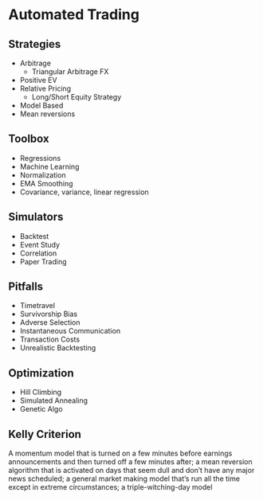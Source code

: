 # Automated Trading

## Strategies 
- Arbitrage
  - Triangular Arbitrage FX
- Positive EV
- Relative Pricing
  - Long/Short Equity Strategy
- Model Based
- Mean reversions

## Toolbox
- Regressions
- Machine Learning
- Normalization
- EMA Smoothing
- Covariance, variance, linear regression

## Simulators
- Backtest
- Event Study
- Correlation
- Paper Trading

## Pitfalls
- Timetravel
- Survivorship Bias
- Adverse Selection
- Instantaneous Communication
- Transaction Costs
- Unrealistic Backtesting

## Optimization
- Hill Climbing 
- Simulated Annealing
- Genetic Algo

## Kelly Criterion 

A momentum model that is turned on a few minutes before earnings announcements and then turned off a few minutes after; a mean reversion algorithm that is activated on days that seem dull and don’t have any major news scheduled; a general market making model that’s run all the time except in extreme circumstances; a triple-witching-day model


